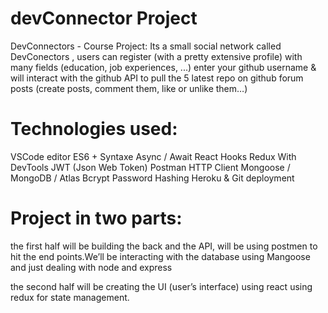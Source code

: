# devConnector Project
DevConnectors - Course Project:
Its a small social network called DevConectors ,
users can register (with a pretty extensive profile)
with many fields (education, job experiences, ...)
enter your github username & will interact with the github API to pull the 5 latest repo on github
forum posts (create posts, comment them, like or unlike them…)

# Technologies used:
VSCode editor
ES6 + Syntaxe
Async / Await
React Hooks
Redux With DevTools
JWT (Json Web Token)
Postman HTTP Client
Mongoose / MongoDB / Atlas
Bcrypt Password Hashing
Heroku & Git deployment

# Project in two parts: 
the first half will be building the back and the API, will be using postmen to hit the end points.We’ll be interacting with the database using Mangoose and just dealing with node and express

the second half will be creating the UI (user’s interface) using react using redux for state management.

